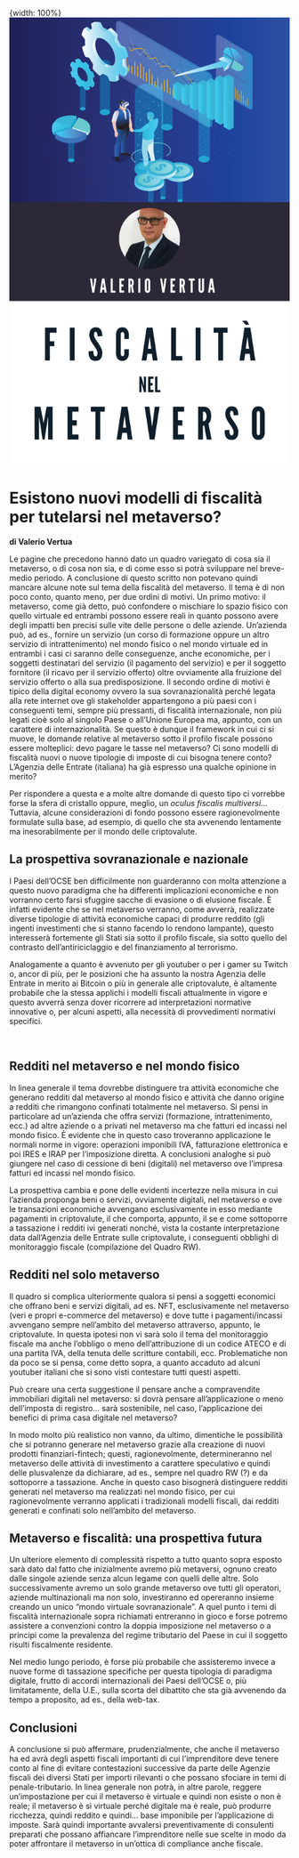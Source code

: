 {width: 100%}
![](images/007_VERTUA.png)

# Esistono nuovi modelli di fiscalità per tutelarsi nel metaverso?

**di Valerio Vertua**

Le pagine che precedono hanno dato un quadro variegato di cosa sia il metaverso,
o di cosa non sia, e di come esso si potrà sviluppare nel breve-medio periodo. A
conclusione di questo scritto non potevano quindi mancare alcune note sul tema
della fiscalità del metaverso. Il tema è di non poco conto, quanto meno, per due
ordini di motivi. Un primo motivo: il metaverso, come già detto, può confondere
o mischiare lo spazio fisico con quello virtuale ed entrambi possono essere
reali in quanto possono avere degli impatti ben precisi sulle vite delle persone
o delle aziende. Un’azienda può, ad es., fornire un servizio (un corso di
formazione oppure un altro servizio di intrattenimento) nel mondo fisico o nel
mondo virtuale ed in entrambi i casi ci saranno delle conseguenze, anche
economiche, per i soggetti destinatari del servizio (il pagamento del servizio)
e per il soggetto fornitore (il ricavo per il servizio offerto) oltre ovviamente
alla fruizione del servizio offerto o alla sua predisposizione. Il secondo
ordine di motivi è tipico della digital economy ovvero la sua sovranazionalità
perché legata alla rete internet ove gli stakeholder appartengono a più paesi
con i conseguenti temi, sempre più pressanti, di fiscalità internazionale, non
più legati cioè solo al singolo Paese o all’Unione Europea ma, appunto, con un
carattere di internazionalità. Se questo è dunque il framework in cui ci si
muove, le domande relative al metaverso sotto il profilo fiscale possono essere
molteplici: devo pagare le tasse nel metaverso? Ci sono modelli di fiscalità
nuovi o nuove tipologie di imposte di cui bisogna tenere conto? L’Agenzia delle
Entrate (italiana) ha già espresso una qualche opinione in merito?

Per rispondere a questa e a molte altre domande di questo tipo ci vorrebbe forse
la sfera di cristallo oppure, meglio, un *oculus fiscalis multiversi*… Tuttavia,
alcune considerazioni di fondo possono essere ragionevolmente formulate sulla
base, ad esempio, di quello che sta avvenendo lentamente ma inesorabilmente per
il mondo delle criptovalute.

## La prospettiva sovranazionale e nazionale

I Paesi dell’OCSE ben difficilmente non guarderanno con molta attenzione a
questo nuovo paradigma che ha differenti implicazioni economiche e non vorranno
certo farsi sfuggire sacche di evasione o di elusione fiscale. È infatti
evidente che se nel metaverso verranno, come avverrà, realizzate diverse
tipologie di attività economiche capaci di produrre reddito (gli ingenti
investimenti che si stanno facendo lo rendono lampante), questo interesserà
fortemente gli Stati sia sotto il profilo fiscale, sia sotto quello del
contrasto dell’antiriciclaggio e del finanziamento al terrorismo.

Analogamente a quanto è avvenuto per gli youtuber o per i gamer su Twitch o,
ancor di più, per le posizioni che ha assunto la nostra Agenzia delle
Entrate in merito ai Bitcoin o più in generale alle criptovalute, è altamente
probabile che la stessa applichi i modelli fiscali attualmente in vigore e
questo avverrà senza dover ricorrere ad interpretazioni normative innovative o,
per alcuni aspetti, alla necessità di provvedimenti normativi specifici.

 

## Redditi nel metaverso e nel mondo fisico

In linea generale il tema dovrebbe distinguere tra attività economiche che
generano redditi dal metaverso al mondo fisico e attività che danno origine a
redditi che rimangono confinati totalmente nel metaverso. Si pensi in
particolare ad un’azienda che offra servizi (formazione, intrattenimento, ecc.)
ad altre aziende o a privati nel metaverso ma che fatturi ed incassi nel mondo
fisico. È evidente che in questo caso troveranno applicazione le normali norme
in vigore: operazioni imponibili IVA, fatturazione elettronica e poi IRES e IRAP
per l’imposizione diretta. A conclusioni analoghe si può giungere nel caso di
cessione di beni (digitali) nel metaverso ove l’impresa fatturi ed incassi nel
mondo fisico.

La prospettiva cambia e pone delle evidenti incertezze nella misura in cui
l’azienda proponga beni o servizi, ovviamente digitali, nel metaverso e ove le
transazioni economiche avvengano esclusivamente in esso mediante pagamenti in
criptovalute, il che comporta, appunto, il se e come sottoporre a tassazione i
redditi ivi generati nonché, vista la costante interpretazione data dall’Agenzia
delle Entrate sulle criptovalute, i conseguenti obblighi di monitoraggio fiscale
(compilazione del Quadro RW).

## Redditi nel solo metaverso

Il quadro si complica ulteriormente qualora si pensi a soggetti economici che
offrano beni e servizi digitali, ad es. NFT, esclusivamente nel metaverso
(veri e propri e-commerce del metaverso) e dove tutte i pagamenti/incassi
avvengano sempre nell’ambito del metaverso attraverso, appunto, le criptovalute.
In questa ipotesi non vi sarà solo il tema del monitoraggio fiscale ma anche
l’obbligo o meno dell’attribuzione di un codice ATECO e di una partita IVA,
della tenuta delle scritture contabili, ecc. Problematiche non da poco se si
pensa, come detto sopra, a quanto accaduto ad alcuni youtuber italiani che si
sono visti contestare tutti questi aspetti.

Può creare una certa suggestione il pensare anche a compravendite immobiliari
digitali nel metaverso: si dovrà pensare all’applicazione o meno dell’imposta
di registro… sarà sostenibile, nel caso, l’applicazione dei benefici di prima
casa digitale nel metaverso?

In modo molto più realistico non vanno, da ultimo, dimentiche le possibilità che
si potranno generare nel metaverso grazie alla creazione di nuovi prodotti
finanziari-fintech; questi, ragionevolmente, determineranno nel metaverso
delle attività di investimento a carattere speculativo e quindi delle
plusvalenze da dichiarare, ad es., sempre nel quadro RW (?) e da sottoporre a
tassazione. Anche in questo caso bisognerà distinguere redditi generati nel
metaverso ma realizzati nel mondo fisico, per cui ragionevolmente verranno
applicati i tradizionali modelli fiscali, dai redditi generati e confinati solo
nell’ambito del metaverso.

## Metaverso e fiscalità: una prospettiva futura
Un ulteriore elemento di complessità rispetto a tutto quanto sopra esposto sarà
dato dal fatto che inizialmente avremo più metaversi, ognuno creato dalle
singole aziende senza alcun legame con quelli delle altre. Solo successivamente
avremo un solo grande metaverso ove tutti gli operatori, aziende multinazionali
ma non solo, investiranno ed opereranno insieme creando un unico “mondo
virtuale sovranazionale”. A quel punto i temi di fiscalità internazionale
sopra richiamati entreranno in gioco e forse potremo assistere a convenzioni
contro la doppia imposizione nel metaverso o a principi come la prevalenza del
regime tributario del Paese in cui il soggetto risulti fiscalmente residente.

Nel medio lungo periodo, è forse più probabile che assisteremo invece a nuove
forme di tassazione specifiche per questa tipologia di paradigma digitale,
frutto di accordi internazionali dei Paesi dell’OCSE o, più limitatamente, della
U.E., sulla scorta del dibattito che sta già avvenendo da tempo a proposito, ad
es., della web-tax.

## Conclusioni
A conclusione si può affermare, prudenzialmente, che anche il metaverso ha ed
avrà degli aspetti fiscali importanti di cui l’imprenditore deve tenere conto al
fine di evitare contestazioni successive da parte delle Agenzie fiscali dei
diversi Stati per importi rilevanti o che possano sfociare in temi di
penale-tributario. In linea generale non potrà, in altre parole, reggere
un’impostazione per cui il metaverso è virtuale e quindi non esiste o non è
reale; il metaverso è sì virtuale perché digitale ma è reale, può produrre
ricchezza, quindi reddito e quindi… base imponibile per l’applicazione di
imposte. Sarà quindi importante avvalersi preventivamente di consulenti
preparati che possano affiancare l’imprenditore nelle sue scelte in modo da
poter affrontare il metaverso in un’ottica di compliance anche fiscale.
